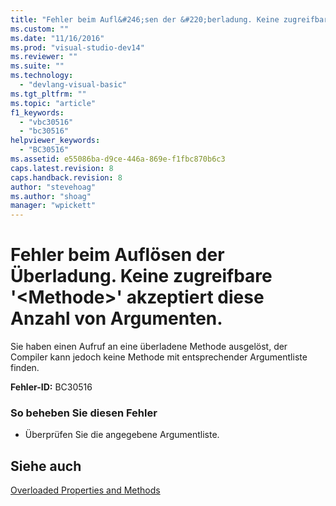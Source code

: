 ```yaml
---
title: "Fehler beim Aufl&#246;sen der &#220;berladung. Keine zugreifbare &#39;&lt;Methode&gt;&#39; akzeptiert diese Anzahl von Argumenten. | Microsoft Docs"
ms.custom: ""
ms.date: "11/16/2016"
ms.prod: "visual-studio-dev14"
ms.reviewer: ""
ms.suite: ""
ms.technology: 
  - "devlang-visual-basic"
ms.tgt_pltfrm: ""
ms.topic: "article"
f1_keywords: 
  - "vbc30516"
  - "bc30516"
helpviewer_keywords: 
  - "BC30516"
ms.assetid: e55086ba-d9ce-446a-869e-f1fbc870b6c3
caps.latest.revision: 8
caps.handback.revision: 8
author: "stevehoag"
ms.author: "shoag"
manager: "wpickett"
---
```

# Fehler beim Aufl&#246;sen der &#220;berladung. Keine zugreifbare &#39;&lt;Methode&gt;&#39; akzeptiert diese Anzahl von Argumenten.
Sie haben einen Aufruf an eine überladene Methode ausgelöst, der Compiler kann jedoch keine Methode mit entsprechender Argumentliste finden.  
  
 **Fehler\-ID:** BC30516  
  
### So beheben Sie diesen Fehler  
  
-   Überprüfen Sie die angegebene Argumentliste.  
  
## Siehe auch  
 [Overloaded Properties and Methods](../../visual-basic/programming-guide/language-features/objects-and-classes/overloaded-properties-and-methods.md)
